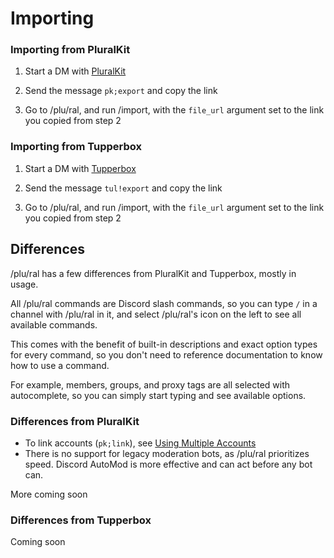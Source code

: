 # Importing
### Importing from PluralKit

1. Start a DM with [PluralKit](<https://discord.com/users/466378653216014359>)

2. Send the message `pk;export` and copy the link

3. Go to /plu/ral, and run /import, with the `file_url` argument set to the link you copied from step 2

### Importing from Tupperbox

1. Start a DM with [Tupperbox](<https://discord.com/users/431544605209788416>)

2. Send the message `tul!export` and copy the link

3. Go to /plu/ral, and run /import, with the `file_url` argument set to the link you copied from step 2

## Differences

/plu/ral has a few differences from PluralKit and Tupperbox, mostly in usage.

All /plu/ral commands are Discord slash commands, so you can type `/` in a channel with /plu/ral in it, and select /plu/ral's icon on the left to see all available commands.

This comes with the benefit of built-in descriptions and exact option types for every command, so you don't need to reference documentation to know how to use a command.

For example, members, groups, and proxy tags are all selected with autocomplete, so you can simply start typing and see available options.

### Differences from PluralKit
- To link accounts (`pk;link`), see [Using Multiple Accounts](/guide/multiple-accounts.md)
- There is no support for legacy moderation bots, as /plu/ral prioritizes speed. Discord AutoMod is more effective and can act before any bot can.

More coming soon

### Differences from Tupperbox
Coming soon

